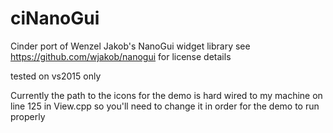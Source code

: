 # ciNanoGui
Cinder port of Wenzel Jakob's NanoGui widget library
see https://github.com/wjakob/nanogui for license details

tested on vs2015 only

Currently the path to the icons for the demo is hard wired to my machine on line 125 in View.cpp 
so you'll need to change it in order for the demo to run properly
